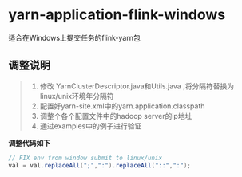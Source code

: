 # yarn-application-flink-windows
适合在Windows上提交任务的flink-yarn包

## 调整说明

> 1. 修改 YarnClusterDescriptor.java和Utils.java ,将分隔符替换为linux/unix环境年分隔符
> 2. 配置好yarn-site.xml中的yarn.application.classpath
> 3. 调整个各个配置文件中的hadoop server的ip地址
> 4. 通过examples中的例子进行验证

**调整代码如下**
```java
// FIX env from window submit to linux/unix
val = val.replaceAll(";",":").replaceAll("::",":");
```